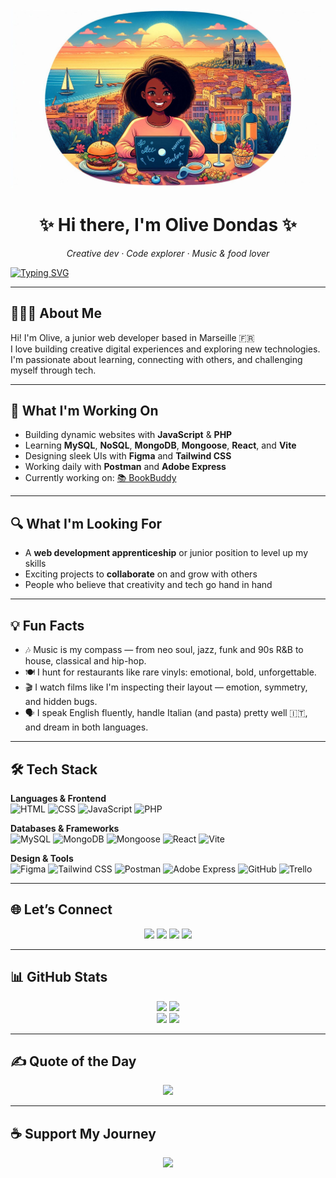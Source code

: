 ![Banner](banner.jpeg)

<h1 align="center">✨ Hi there, I'm Olive Dondas ✨</h1>
<p align="center"><em>Creative dev · Code explorer · Music & food lover</em></p>

[![Typing SVG](https://readme-typing-svg.herokuapp.com?font=Fira+Code&size=18&pause=1000&color=F85D7F&center=true&width=500&lines=Fullstack+Developer+in+Progress;Creative+%2B+Tech+%2B+Emotion;From+Marseille+with+%E2%9D%A4%EF%B8%8F)](https://git.io/typing-svg)


---

## 👩🏾‍💻 About Me

Hi! I'm Olive, a junior web developer based in Marseille 🇫🇷  
I love building creative digital experiences and exploring new technologies.  
I'm passionate about learning, connecting with others, and challenging myself through tech.

---

## 🚀 What I'm Working On

- Building dynamic websites with **JavaScript** & **PHP**
- Learning **MySQL**, **NoSQL**, **MongoDB**, **Mongoose**, **React**, and **Vite**
- Designing sleek UIs with **Figma** and **Tailwind CSS**
- Working daily with **Postman** and **Adobe Express**
- Currently working on: [📚 BookBuddy](https://github.com/olivia-dondas/bookBuddy)

---

## 🔍 What I'm Looking For

- A **web development apprenticeship** or junior position to level up my skills  
- Exciting projects to **collaborate** on and grow with others  
- People who believe that creativity and tech go hand in hand

---

## 💡 Fun Facts

- 🎶 Music is my compass — from neo soul, jazz, funk and 90s R&B to house, classical and hip-hop.  
- 🍽️ I hunt for restaurants like rare vinyls: emotional, bold, unforgettable.  
- 🎬 I watch films like I'm inspecting their layout — emotion, symmetry, and hidden bugs.  
- 🗣️ I speak English fluently, handle Italian (and pasta) pretty well 🇮🇹, and dream in both languages.
---

## 🛠️ Tech Stack

**Languages & Frontend**  
![HTML](https://img.shields.io/badge/HTML-E34F26?style=flat&logo=html5&logoColor=white)
![CSS](https://img.shields.io/badge/CSS-1572B6?style=flat&logo=css3&logoColor=white)
![JavaScript](https://img.shields.io/badge/JavaScript-F7DF1E?style=flat&logo=javascript&logoColor=black)
![PHP](https://img.shields.io/badge/PHP-777BB4?style=flat&logo=php&logoColor=white)

**Databases & Frameworks**  
![MySQL](https://img.shields.io/badge/MySQL-4479A1?style=flat&logo=mysql&logoColor=white)
![MongoDB](https://img.shields.io/badge/MongoDB-47A248?style=flat&logo=mongodb&logoColor=white)
![Mongoose](https://img.shields.io/badge/Mongoose-880000?style=flat&logo=mongodb&logoColor=white)
![React](https://img.shields.io/badge/React-61DAFB?style=flat&logo=react&logoColor=black)
![Vite](https://img.shields.io/badge/Vite-646CFF?style=flat&logo=vite&logoColor=white)

**Design & Tools**  
![Figma](https://img.shields.io/badge/Figma-F24E1E?style=flat&logo=figma&logoColor=white)
![Tailwind CSS](https://img.shields.io/badge/Tailwind_CSS-06B6D4?style=flat&logo=tailwind-css&logoColor=white)
![Postman](https://img.shields.io/badge/Postman-FF6C37?style=flat&logo=postman&logoColor=white)
![Adobe Express](https://img.shields.io/badge/Adobe_Express-FF0000?style=flat&logo=adobe&logoColor=white)
![GitHub](https://img.shields.io/badge/GitHub-181717?style=flat&logo=github&logoColor=white)
![Trello](https://img.shields.io/badge/Trello-0052CC?style=flat&logo=trello&logoColor=white)

---

## 🌐 Let’s Connect

<p align="center">
  <a href="https://linkedin.com/in/olivia-dondas"><img src="https://img.shields.io/badge/LinkedIn-0077B5?style=flat&logo=linkedin&logoColor=white"/></a>
  <a href="https://instagram.com/Oliv3Dani"><img src="https://img.shields.io/badge/Instagram-E4405F?style=flat&logo=instagram&logoColor=white"/></a>
  <a href="https://behance.net/olivedani"><img src="https://img.shields.io/badge/Behance-1769ff?style=flat&logo=behance&logoColor=white"/></a>
  <a href="https://twitch.tv/oliv3dani"><img src="https://img.shields.io/badge/Twitch-9146FF?style=flat&logo=twitch&logoColor=white"/></a>
</p>

---

## 📊 GitHub Stats

<p align="center">
  <img src="https://github-readme-stats.vercel.app/api?username=Olivia-Dondas&show_icons=true&theme=tokyonight&hide_border=true" height="150"/>
  <img src="https://github-readme-streak-stats.herokuapp.com/?user=Olivia-Dondas&theme=tokyonight&hide_border=true" height="150"/>
  <br>
  <img src="https://github-readme-stats.vercel.app/api/top-langs/?username=Olivia-Dondas&theme=tokyonight&layout=compact&hide_border=true" height="150"/>
  <img src="https://github-profile-trophy.vercel.app/?username=Olivia-Dondas&theme=radical&no-frame=true&margin-w=5" height="150"/>
</p>

---

## ✍️ Quote of the Day

<p align="center">
  <img src="https://quotes-github-readme.vercel.app/api?type=horizontal&theme=tokyonight"/>
</p>

---

## ☕ Support My Journey

<p align="center">
  <a href="https://buymeacoffee.com/oliv3dani">
    <img src="https://img.shields.io/badge/☕%20Buy%20Me%20a%20Coffee-yellow?style=for-the-badge&logo=buymeacoffee&logoColor=black"/>
  </a>
</p>
